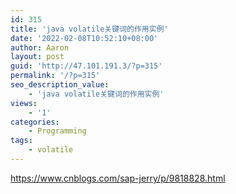 ```yaml
---
id: 315
title: 'java volatile关键词的作用实例'
date: '2022-02-08T10:52:10+08:00'
author: Aaron
layout: post
guid: 'http://47.101.191.3/?p=315'
permalink: '/?p=315'
seo_description_value:
    - 'java volatile关键词的作用实例'
views:
    - '1'
categories:
    - Programming
tags:
    - volatile
---
```


<https://www.cnblogs.com/sap-jerry/p/9818828.html>